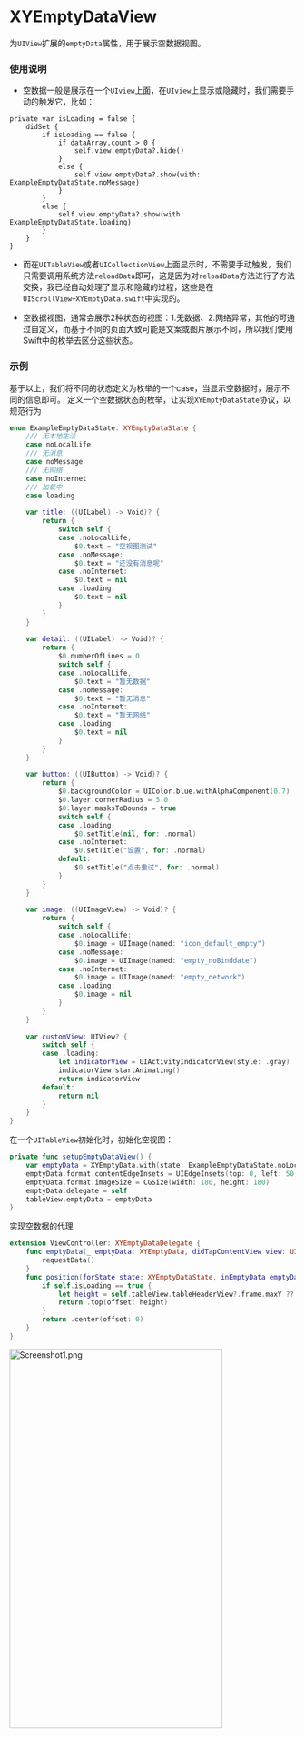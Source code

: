 # XYEmptyDataView
为`UIView`扩展的`emptyData`属性，用于展示空数据视图。

### 使用说明
- 空数据一般是展示在一个`UIview`上面，在`UIview`上显示或隐藏时，我们需要手动的触发它，比如：
```
private var isLoading = false {
    didSet {
        if isLoading == false {
            if dataArray.count > 0 {
                self.view.emptyData?.hide()
            }
            else {
                self.view.emptyData?.show(with: ExampleEmptyDataState.noMessage)
            }
        }
        else {
            self.view.emptyData?.show(with: ExampleEmptyDataState.loading)
        }
    }
}
```

- 而在`UITableView`或者`UICollectionView`上面显示时，不需要手动触发，我们只需要调用系统方法`reloadData`即可，这是因为对`reloadData`方法进行了方法交换，我已经自动处理了显示和隐藏的过程，这些是在`UIScrollView+XYEmptyData.swift`中实现的。


- 空数据视图，通常会展示2种状态的视图：1.无数据、2.网络异常，其他的可通过自定义，而基于不同的页面大致可能是文案或图片展示不同，所以我们使用Swift中的枚举去区分这些状态。


### 示例
基于以上，我们将不同的状态定义为枚举的一个case，当显示空数据时，展示不同的信息即可。
定义一个空数据状态的枚举，让实现`XYEmptyDataState`协议，以规范行为
```swift
enum ExampleEmptyDataState: XYEmptyDataState {
    /// 无本地生活
    case noLocalLife
    /// 无消息
    case noMessage
    /// 无网络
    case noInternet
    /// 加载中
    case loading
    
    var title: ((UILabel) -> Void)? {
        return {
            switch self {
            case .noLocalLife,
                $0.text = "空视图测试"
            case .noMessage:
                $0.text = "还没有消息呢"
            case .noInternet:
                $0.text = nil
            case .loading:
                $0.text = nil
            }
        }
    }
    
    var detail: ((UILabel) -> Void)? {
        return {
            $0.numberOfLines = 0
            switch self {
            case .noLocalLife,
                $0.text = "暂无数据"
            case .noMessage:
                $0.text = "暂无消息"
            case .noInternet:
                $0.text = "暂无网络"
            case .loading:
                $0.text = nil
            }
        }
    }
    
    var button: ((UIButton) -> Void)? {
        return {
            $0.backgroundColor = UIColor.blue.withAlphaComponent(0.7)
            $0.layer.cornerRadius = 5.0
            $0.layer.masksToBounds = true
            switch self {
            case .loading:
                $0.setTitle(nil, for: .normal)
            case .noInternet:
                $0.setTitle("设置", for: .normal)
            default:
                $0.setTitle("点击重试", for: .normal)
            }
        }
    }
    
    var image: ((UIImageView) -> Void)? {
        return {
            switch self {
            case .noLocalLife:
                $0.image = UIImage(named: "icon_default_empty")
            case .noMessage:
                $0.image = UIImage(named: "empty_noBinddate")
            case .noInternet:
                $0.image = UIImage(named: "empty_network")
            case .loading:
                $0.image = nil
            }
        }
    }
    
    var customView: UIView? {
        switch self {
        case .loading:
            let indicatorView = UIActivityIndicatorView(style: .gray)
            indicatorView.startAnimating()
            return indicatorView
        default:
            return nil
        }
    }
}

```

在一个`UITableView`初始化时，初始化空视图：
```swift
private func setupEmptyDataView() {
    var emptyData = XYEmptyData.with(state: ExampleEmptyDataState.noLocalLife)
    emptyData.format.contentEdgeInsets = UIEdgeInsets(top: 0, left: 50, bottom: 0, right: 50)
    emptyData.format.imageSize = CGSize(width: 180, height: 180)
    emptyData.delegate = self
    tableView.emptyData = emptyData
}
```

实现空数据的代理
```swift
extension ViewController: XYEmptyDataDelegate {
    func emptyData(_ emptyData: XYEmptyData, didTapContentView view: UIControl) {
        requestData()
    }
    func position(forState state: XYEmptyDataState, inEmptyData emptyData: XYEmptyData) -> XYEmptyData.Position {
        if self.isLoading == true {
            let height = self.tableView.tableHeaderView?.frame.maxY ?? 0
            return .top(offset: height)
        }
        return .center(offset: 0)
    }
}
```

<img src = "https://github.com/alpface/XYEmptyDataView/blob/master/XYEmptyDataView/IMG_0778.PNG?raw=true" width = "375" height = "667" alt = "Screenshot1.png"/>

